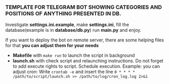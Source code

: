 ### TEMPLATE FOR TELEGRAM BOT SHOWING CATEGORIES AND POSITIONS OF ANYTHING PRESENTED IN DB.

Investigate **settings.ini.example**, make **settings.ini**, fill the database(example is in **database/db.py**) run **main.py** and enjoy.

If you want to deploy the bot on remote server, there are some helping files for that **you can adjust them for your needs**
- **Makefile** with ```make run``` to launch the script in background
- **launch.sh** with check script and relaunching instructions. Do not forget to add execute rights to script. Schedule execution. Example: you can adjust cron: Write ```crontab -e``` and insert the line ```0 * * * * /path/to/script/launch.sh >> /path/to/log/cron_log.log 2>&1```
